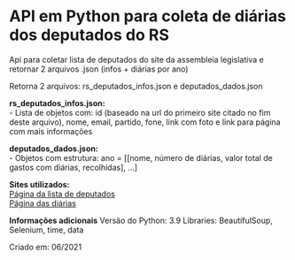 # API em Python para coleta de diárias dos deputados do RS

Api para coletar lista de deputados do site da assembleia legislativa e retornar 2 arquivos .json (infos + diárias por ano)

Retorna 2 arquivos: rs_deputados_infos.json e deputados_dados.json

**rs_deputados_infos.json:** <br> - Lista de objetos com: id (baseado na url do primeiro site citado no fim deste arquivo), nome, email, partido, fone, link com foto e link para página com mais informações

**deputados_dados.json:** <br> - Objetos com estrutura: ano = [[nome, número de diárias, valor total de gastos com diárias, recolhidas], ...]

**Sites utilizados:**
<br> [Página da lista de deputados](http://www.al.rs.gov.br/deputados/ListadeDeputados.aspx) 
<br> [Página das diárias](http://www2.al.rs.gov.br/transparenciaalrs/GabinetesParlamentares/Di%c3%a1riasapartirdejunho2011/tabid/5247/Default.aspx)

**Informações adicionais**
Versão do Python: 3.9
Libraries: BeautifulSoup, Selenium, time, data

Criado em: 06/2021
